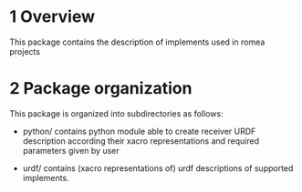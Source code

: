 # 1 Overview

This package contains the description of implements used in romea projects

# 2 Package organization

This package is organized into subdirectories as follows:

  - python/ contains python module able to create receiver URDF description according their xacro representations and required parameters given by user

  - urdf/ contains (xacro representations of) urdf descriptions of supported implements.
